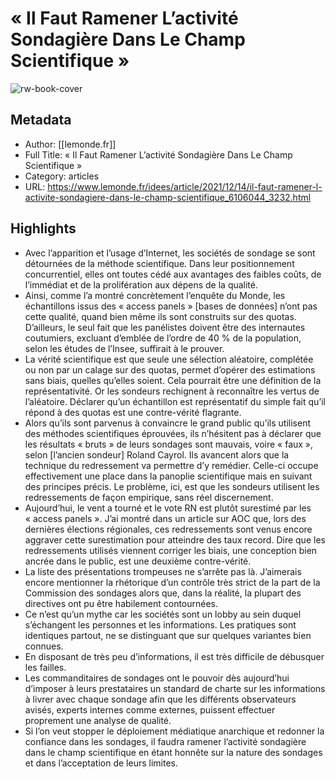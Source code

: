 # « Il Faut Ramener L’activité Sondagière Dans Le Champ Scientifique »

![rw-book-cover](https://readwise-assets.s3.amazonaws.com/static/images/article4.6bc1851654a0.png)

## Metadata
- Author: [[lemonde.fr]]
- Full Title: « Il Faut Ramener L’activité Sondagière Dans Le Champ Scientifique »
- Category: articles
- URL: https://www.lemonde.fr/idees/article/2021/12/14/il-faut-ramener-l-activite-sondagiere-dans-le-champ-scientifique_6106044_3232.html

## Highlights
- Avec l’apparition et l’usage d’Internet, les sociétés de sondage se sont détournées de la méthode scientifique. Dans leur positionnement concurrentiel, elles ont toutes cédé aux avantages des faibles coûts, de l’immédiat et de la prolifération aux dépens de la qualité.
- Ainsi, comme l’a montré concrètement l’enquête du Monde, les échantillons issus des « access panels » [bases de données] n’ont pas cette qualité, quand bien même ils sont construits sur des quotas. D’ailleurs, le seul fait que les panélistes doivent être des internautes coutumiers, excluant d’emblée de l’ordre de 40 % de la population, selon les études de l’Insee, suffirait à le prouver.
- La vérité scientifique est que seule une sélection aléatoire, complétée ou non par un calage sur des quotas, permet d’opérer des estimations sans biais, quelles qu’elles soient. Cela pourrait être une définition de la représentativité. Or les sondeurs rechignent à reconnaître les vertus de l’aléatoire. Déclarer qu’un échantillon est représentatif du simple fait qu’il répond à des quotas est une contre-vérité flagrante.
- Alors qu’ils sont parvenus à convaincre le grand public qu’ils utilisent des méthodes scientifiques éprouvées, ils n’hésitent pas à déclarer que les résultats « bruts » de leurs sondages sont mauvais, voire « faux », selon [l’ancien sondeur] Roland Cayrol. Ils avancent alors que la technique du redressement va permettre d’y remédier. Celle-ci occupe effectivement une place dans la panoplie scientifique mais en suivant des principes précis. Le problème, ici, est que les sondeurs utilisent les redressements de façon empirique, sans réel discernement.
- Aujourd’hui, le vent a tourné et le vote RN est plutôt surestimé par les « access panels ». J’ai montré dans un article sur AOC que, lors des dernières élections régionales, ces redressements sont venus encore aggraver cette surestimation pour atteindre des taux record. Dire que les redressements utilisés viennent corriger les biais, une conception bien ancrée dans le public, est une deuxième contre-vérité.
- La liste des présentations trompeuses ne s’arrête pas là. J’aimerais encore mentionner la rhétorique d’un contrôle très strict de la part de la Commission des sondages alors que, dans la réalité, la plupart des directives ont pu être habilement contournées.
- Ce n’est qu’un mythe car les sociétés sont un lobby au sein duquel s’échangent les personnes et les informations. Les pratiques sont identiques partout, ne se distinguant que sur quelques variantes bien connues.
- En disposant de très peu d’informations, il est très difficile de débusquer les failles.
- Les commanditaires de sondages ont le pouvoir dès aujourd’hui d’imposer à leurs prestataires un standard de charte sur les informations à livrer avec chaque sondage afin que les différents observateurs avisés, experts internes comme externes, puissent effectuer proprement une analyse de qualité.
- Si l’on veut stopper le déploiement médiatique anarchique et redonner la confiance dans les sondages, il faudra ramener l’activité sondagière dans le champ scientifique en étant honnête sur la nature des sondages et dans l’acceptation de leurs limites.
